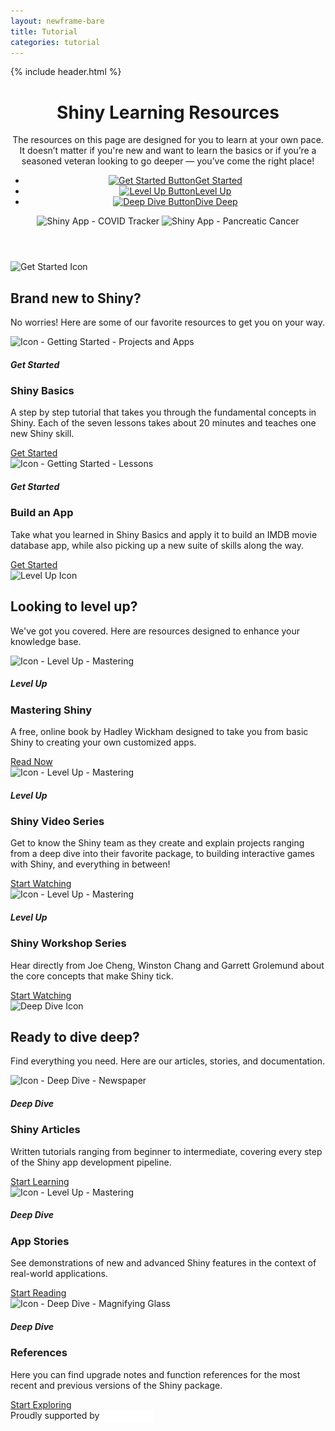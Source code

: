 ```yaml
---
layout: newframe-bare
title: Tutorial
categories: tutorial
---
```

<link href="{{ site.baseurl }}/tutorial/tutorials.css" rel="stylesheet" type="text/css">

<div id="app" class="shrinkHeader alwaysShrinkHeader">
  <div id="main">
    {% include header.html %}
    <header class="section-gs tutorial-header">
      <div class="container-gs">
        <div class="row-gs">
          <div class="header-col">
            <h1>Shiny Learning Resources</h1>
            <p>The resources on this page are designed for you to learn at your own pace. It doesn’t matter if you're new and want to learn the basics or if you’re a seasoned veteran looking to go deeper &mdash; you’ve come the right place!</p>
            <ul class="page-anchors list-unstyled">
              <li><a href="#get-started"><img src="/tutorial/images/icon-start-lg.png" alt="Get Started Button" /><span>Get Started</span></a></li>
              <li><a href="#level-up"><img src="/tutorial/images/icon-lvl-up-lg.png" alt="Level Up Button" /><span>Level Up</span></a></li>
              <li><a href="#deep-dive"><img src="/tutorial/images/icon-deep-dive-lg.png" alt="Deep Dive Button"/><span>Dive Deep</span></a></li>
            </ul>
          </div>
          <div class="header-col">
            <img class="shiny-app" src="/tutorial/images/shiny-covid-app-covid.png" alt="Shiny App - COVID Tracker" />
            <img class="shiny-app" src="/tutorial/images/shiny-covid-app-pancreatic-cancer.png" alt="Shiny App - Pancreatic Cancer" />
          </div>
        </div>
      </div><!-- Container End -->
    </header>
    <div id="get-started" class="section-gs">
      <div class="container-gs">
        <div class="row-gs intro-container">
          <img src="/tutorial/images/icon-start-lg.png" alt="Get Started Icon"/>
          <h2>Brand new to Shiny?</h2>
          <p class="intro">No worries! Here are some of our favorite resources to get you on your way.
          </p>
        </div><!-- Row End -->
        <div class="row-gs classes">
          <div class="col-6 class-tile-container ">
            <div class="class-tile">
              <div class="class-tile--icon-title">
                <img src="/tutorial/images/icon-get-started-app.png" alt="Icon - Getting Started - Projects and Apps" />
                <h5>Get Started</h5>
              </div>
              <h3>Shiny Basics</h3>
              <p> 
              A step by step tutorial that takes you through the fundamental concepts in Shiny. Each of the seven lessons takes about 20 minutes and teaches one new Shiny skill.</p>
              <a class="primary-btn" href="https://shiny.rstudio.com/tutorial/written-tutorial/lesson1/">Get Started</a>
            </div>
          </div>
          <div class="col-6 class-tile-container ">
            <div class="class-tile">
              <div class="class-tile--icon-title">
                <img src="/tutorial/images/icon-get-started-lessons.png" alt="Icon - Getting Started - Lessons" />
                <h5>Get Started</h5>
              </div>
              <h3>Build an App</h3>
              <p>Take what you learned in Shiny Basics and apply it to build an IMDB movie database app, while also picking up a new suite of skills along the way.
</p>
              <a class="primary-btn" href="https://rstudio-education.github.io/shiny-course/">Get Started</a>
            </div>
          </div>
        </div><!-- Row End -->
      </div>
    </div>
    <div id="level-up" class="section-gs shade">
      <div class="container-gs">
        <div class="row-gs intro-container">
          <img src="/tutorial/images/icon-lvl-up-lg.png" alt="Level Up Icon"/>
          <h2>Looking to level up?</h2>
          <p class="intro">We've got you covered. Here are resources designed to enhance your knowledge base.</p>
        </div><!-- Row End -->
        <div class="row-gs classes">
          <div class="col-4 class-tile-container">
            <div class="class-tile">
              <div class="class-tile--icon-title">
                <img src="/tutorial/images/icon-level-up-mastering.png" alt="Icon - Level Up - Mastering" />
                <h5>Level Up</h5>
              </div>
              <h3>Mastering Shiny</h3>
              <p>A free, online book by Hadley Wickham designed to take you from basic Shiny to creating your own customized apps. </p>
              <a class="primary-btn" href="https://mastering-shiny.org/" target="_blank">Read Now</a>
            </div>
          </div>
          <div class="col-4 class-tile-container">
            <div class="class-tile">
              <div class="class-tile--icon-title">
                <img src="/tutorial/images/icon-level-up-video.png" alt="Icon - Level Up - Mastering" />
                <h5>Level Up</h5>
              </div>
              <h3>Shiny Video Series</h3>
              <p>Get to know the Shiny team as they create and explain projects ranging from a deep dive into their favorite package, to building interactive games with Shiny, and everything in between! </p>
              <a class="primary-btn" href="https://www.youtube.com/playlist?list=PL9HYL-VRX0oRbLoj3FyL5zeASU5FMDgVe">Start Watching</a>
            </div>  
          </div>
          <div class="col-4 class-tile-container">
            <div class="class-tile">
              <div class="class-tile--icon-title">
                <img src="/tutorial/images/icon-level-up-workshop.png" alt="Icon - Level Up - Mastering" />
                <h5>Level Up</h5>
              </div>
              <h3>Shiny Workshop Series</h3>
              <p>Hear directly from Joe Cheng, Winston Chang and Garrett Grolemund about the core concepts that make Shiny tick.</p>
              <a class="primary-btn" href="/tutorial/workshop-series/">Start Watching</a>
            </div>
          </div>
        </div><!-- Row End -->
      </div>
    </div>
    <div id="deep-dive" class="section-gs">
      <div class="container-gs">
        <div class="row-gs intro-container">
          <img src="/tutorial/images/icon-deep-dive-lg.png" alt="Deep Dive Icon"/>
          <h2>Ready to dive deep?</h2>
          <p class="intro">Find everything you need. Here are our articles, stories, and documentation.</p>
        </div>
        <div class="row-gs classes">
          <div class="col-4 class-tile-container">
            <div class="class-tile">
              <div class="class-tile--icon-title">
                <img src="/tutorial/images/icon-deep-dive-articles.png" alt="Icon - Deep Dive - Newspaper" />
                <h5>Deep Dive</h5>
              </div>
              <h3>Shiny Articles</h3>
              <p>Written tutorials ranging from beginner to intermediate, covering every step of the Shiny app development pipeline.</p>
              <a class="primary-btn" href="/articles/">Start Learning</a>
            </div>
          </div>
          <div class="col-4 class-tile-container">
            <div class="class-tile">
              <div class="class-tile--icon-title">
                <img src="/tutorial/images/icon-deep-dive-stories.png" alt="Icon - Level Up - Mastering" />
                <h5>Deep Dive</h5>
              </div>
              <h3>App Stories</h3>
              <p>See demonstrations of new and advanced Shiny features in the context of real-world applications.</p>
              <a class="primary-btn" href="/app-stories/">Start Reading</a>
            </div>
          </div>
          <div class="col-4 class-tile-container">
            <div class="class-tile">
              <div class="class-tile--icon-title">
                <img src="/tutorial/images/icon-deep-dive-references.png" alt="Icon - Deep Dive - Magnifying Glass" />
                <h5>Deep Dive</h5>
              </div>
              <h3>References</h3>
              <p>Here you can find upgrade notes and function references for the most recent and previous versions of the Shiny package.</p>
              <a class="primary-btn" href="/reference/shiny/">Start Exploring</a>
            </div>
          </div>
        </div><!-- Row End -->
      </div>
    </div>
    <!-- rstudio footer -->
    <div id="rStudioFooter" class="band">
      <div class="bandContent">
        <div id="copyright">
          <div>Proudly supported by <a href="https://www.posit.co/"><img src="/images/posit-logo-white-tm.svg" alt="Posit" width="80" style="padding-left: 3px;vertical-align:text-top;"></a></div>
        </div>
        <div id="logos">
          <a href="https://twitter.com/rstudio" class="footerLogo twitter"></a>
          <a href="https://github.com/rstudio" class="footerLogo gitHub"></a>
          <a href="https://www.linkedin.com/company/rstudio-pbc/" class="footerLogo linkedIn"></a>
          <a href="https://www.facebook.com/rstudiopbc/" class="footerLogo facebook"></a>
        </div>
      </div>
    </div>

  </div><!-- Main End -->
</div><!-- #app end -->  

